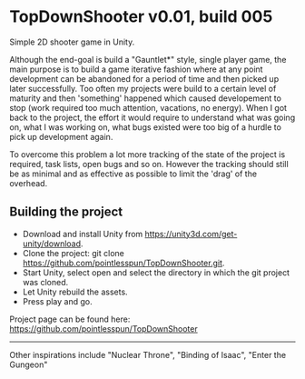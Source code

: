 # TopDownShooter v0.01, build 005
Simple 2D shooter game in Unity.

Although the end-goal is build a "Gauntlet*" style, single player game, the main purpose is to build a game iterative fashion where at any point development can be abandoned for a period of time and then picked up later successfully. Too often my projects were build to a certain level of maturity and then 'something' happened which caused developement to stop (work required too much attention, vacations, no energy). When I got back to the project, the effort it would require to understand what was going on, what I was working on, what bugs existed were too big of a hurdle to pick up development again.    

To overcome this problem a lot more tracking of the state of the project is required, task lists, open bugs and so on. However the tracking should still be as minimal and as effective as possible to limit the 'drag' of the overhead.  

## Building the project

* Download and install Unity from https://unity3d.com/get-unity/download.
* Clone the project: git clone https://github.com/pointlesspun/TopDownShooter.git.
* Start Unity, select open and select the directory in which the git project was cloned.
* Let Unity rebuild the assets.
* Press play and go.

Project page can be found here: https://github.com/pointlesspun/TopDownShooter

---
Other inspirations include "Nuclear Throne", "Binding of Isaac", "Enter the Gungeon"
